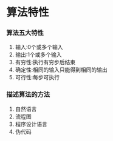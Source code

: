 # 算法特性
### 算法五大特性
1. 输入:0个或多个输入
2. 输出:1个或多个输入
3. 有穷性:执行有穷步后结束
4. 确定性:相同的输入只能得到相同的输出
5. 可行性:每步可执行

### 描述算法的方法
1. 自然语言
2. 流程图
3. 程序设计语言
4. 伪代码
